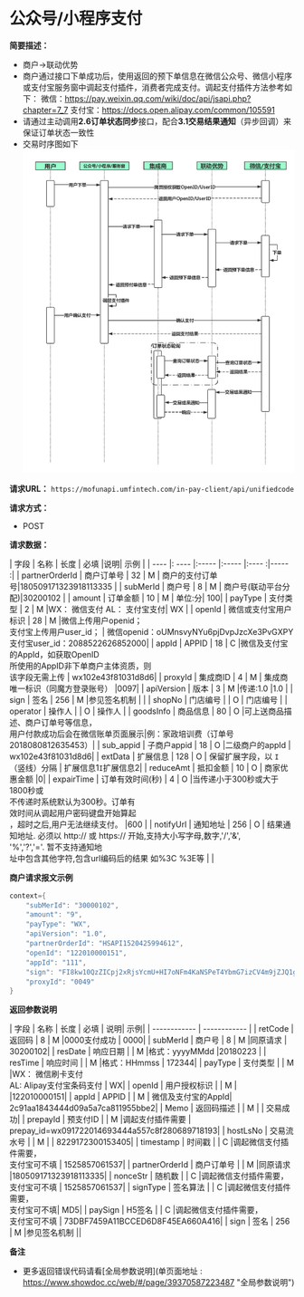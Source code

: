# 公众号/小程序支付

**简要描述：** 
- 商户->联动优势
- 商户通过接口下单成功后，使用返回的预下单信息在微信公众号、微信小程序或支付宝服务窗中调起支付插件，消费者完成支付。调起支付插件方法参考如下：
微信：https://pay.weixin.qq.com/wiki/doc/api/jsapi.php?chapter=7_7
支付宝：https://docs.open.alipay.com/common/105591
- 请通过主动调用**2.6订单状态同步**接口，配合**3.1交易结果通知**（异步回调）来保证订单状态一致性
- 交易时序图如下
![](../images/2019-01-30_5c5149e79d708.png)

**请求URL：** 
`https://mofunapi.umfintech.com/in-pay-client/api/unifiedcode`

  
**请求方式：**
- POST


**请求数据：** 

|	字段	|	名称	|	长度	|	必填	|说明|	示例	|
| ---- |: ---- |:----- |:----- |:---- :|----- :|
|	partnerOrderId	|	商户订单号	|	32	|	M	|	商户的支付订单号|180509171323918113335	|
|	subMerId	|	商户号	|	8	|	M	|	商户号(联动平台分配)|30200102	|
|	amount	|	订单金额	|	10	|	M	|	单位:分|	100|
|	payType	|	支付类型	|	2	|	M	|WX： 微信支付 AL： 支付宝支付|	WX	|
|	openId	|	微信或支付宝用户标识	|	28	|	M	|微信上传用户openid；</br>支付宝上传用户user_id；	|	微信openid：oUMnsvyNYu6pjDvpJzcXe3PvGXPY</br>支付宝user_id：2088522626852000|
|	appId	|	APPID	|	18	|	C	|微信及支付宝的AppId，如获取OpenID</br>所使用的AppID非下单商户主体资质，则</br>该字段无需上传	|	wx102e43f81031d8d6|
|	proxyId	|	集成商ID	|	4	|	M	|	集成商唯一标识（同魔方登录账号）	|0097|
|	apiVersion	|	版本	|	3	|	M	|传递:1.0	|1.0		|
|	sign	|	签名	|	256	|	M	|参见签名机制	|	|
|	shopNo	|	门店编号	|		|	O	|	门店编号	|
|	operator	|	操作人	|		|	O	|	操作人	|
|	goodsInfo	|	商品信息	|	80	|	O	|可上送商品描述、商户订单号等信息，</br>用户付款成功后会在微信账单页面展示|例：家政培训费（订单号2018080812635453）|
|	sub_appid	|	子商户appid	|	18	|	O	|二级商户的appId	|	wx102e43f81031d8d6|
|	extData	|	扩展信息	|	128	|	O	|	保留扩展字段，以 `I`（竖线）分隔	| 扩展信息1`I`扩展信息2|
|	reduceAmt	|	抵扣金额	|	10	|	O	|	商家优惠金额	|0|
|	expairTime	|	订单有效时间(秒)	|	4	|	O	|当传递小于300秒或大于1800秒或</br>不传递时系统默认为300秒。订单有</br>效时间从调起用户密码键盘开始算起</br>，超时之后,用户无法继续支付。	|600	|
|	notifyUrl	|	通知地址	|	256	|	O	|	结果通知地址. 必须以 http:// 或 https:// 开始,支持大小写字母,数字,'/','&',</br>'%','?','='. 暂不支持通知地</br>址中包含其他字符,包含url编码后的结果 如%3C %3E等	| |

		


 **商户请求报文示例**
```java
context={
	"subMerId": "30000102",
	"amount": "9",
	"payType": "WX",
	"apiVersion": "1.0",
	"partnerOrderId": "HSAPI1520425994612",
	"openId": "122010000151",
	"appId": "111",
	"sign": "FI8kw10QzZICpj2xRjsYcmU+HI7oNFm4KaNSPeT4YbmG7izCV4m9jZJQ1gxkny0bt5xY8MZXXtzFeRR5KEyzp2YFYMC0AFjvsd/5HGlE6JxrVKNg/LhIba7aR7WMrX4FtEcmBm4ILMosgVhf665KgGtdHBuCd5qRfAs217iPWd0=",
	"proxyId": "0049"
}
```
 **返回参数说明** 


|	字段	|	名称	|	长度	|	必填	|	说明|	示例|
| ------------ | ------------ |
|	retCode	|	返回码	|	8	|	M	|0000支付成功	|	0000|
|	subMerId	|	商户号	|	8	|	M	|同原请求	|	30200102|
|	resDate	|	响应日期	|		|	M	|格式：yyyyMMdd	|20180223	|
|	resTime	|	响应时间	|		|	M	|格式：HHmmss	|	172344|
|	payType	|	支付类型	|		|	M	|WX： 微信刷卡支付<br>AL: Alipay支付宝条码支付	|	WX|
|	openId	|	用户授权标识	|		|	M	|		|122010000151|
|	appId	|	APPID	|		|	M	|	微信及支付宝的AppId|	2c91aa1843444d09a5a7ca811955bbe2|
|	Memo	|	返回码描述	|		|	M	|	|	交易成功|
|	prepayId	|	预支付ID	|		|	M	|调起支付插件需要	|	prepay_id=wx091722014693444a557c8f280689718193|
|	hostLsNo	|	交易流水号	|		|	M	|	|	8229172300153405|
|	timestamp	|	时间戳	|		|	C	|调起微信支付插件需要，</br>支付宝可不填	|	1525857061537|
|	partnerOrderId	|	商户订单号	|		|	M	|同原请求	|180509171323918113335|
|	nonceStr	|	随机数	|		|	C	|调起微信支付插件需要，</br>支付宝可不填	|	1525857061537|
|	signType	|	签名算法	|		|	C	|调起微信支付插件需要，</br>支付宝可不填|		MD5|
|	paySign	|	H5签名	|		|	C	|调起微信支付插件需要，</br>支付宝可不填	|	73DBF7459A11BCCED6D8F45EA660A416|
|	sign	|	签名	|	256	|	M	|参见签名机制	||



 **备注** 


- 更多返回错误代码请看[全局参数说明](单页面地址 : https://www.showdoc.cc/web/#/page/39370587223487 "全局参数说明")
